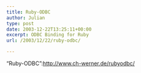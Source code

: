 ```yaml
---
title: Ruby-ODBC
author: Julian
type: post
date: 2003-12-22T13:25:11+00:00
excerpt: ODBC Binding for Ruby
url: /2003/12/22/ruby-odbc/

---
```

&#8220;Ruby-ODBC&#8221;:http://www.ch-werner.de/rubyodbc/